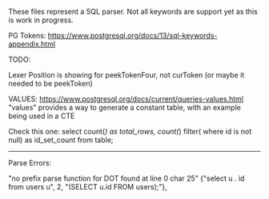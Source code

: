 These files represent a SQL parser. Not all keywords are support yet as this is work in progress. 

PG Tokens: https://www.postgresql.org/docs/13/sql-keywords-appendix.html

TODO: 

Lexer Position is showing for peekTokenFour, not curToken (or maybe it needed to be peekToken)

VALUES: https://www.postgresql.org/docs/current/queries-values.html
"values" provides a way to generate a constant table, with an example being used in a CTE

Check this one: 
select count(*) as total_rows, count(*) filter( where id is not null) as id_set_count from table;


-------

Parse Errors:

"no prefix parse function for DOT found at line 0 char 25"
{"select u . id from users u", 2, "(SELECT u.id FROM users);"},
